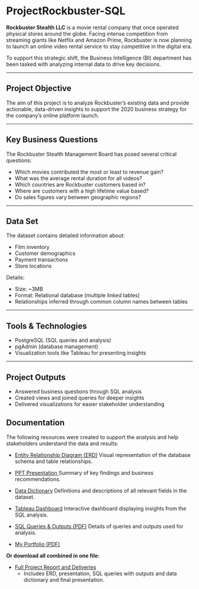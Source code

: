 # ProjectRockbuster-SQL

**Rockbuster Stealth LLC** is a movie rental company that once operated physical stores around the globe. Facing intense competition from streaming giants like Netflix and Amazon Prime, Rockbuster is now planning to launch an online video rental service to stay competitive in the digital era.

To support this strategic shift, the Business Intelligence (BI) department has been tasked with analyzing internal data to drive key decisions.

---

## Project Objective

The aim of this project is to analyze Rockbuster’s existing data and provide actionable, data-driven insights to support the 2020 business strategy for the company’s online platform launch.

---

## Key Business Questions

The Rockbuster Stealth Management Board has posed several critical questions:

- Which movies contributed the most or least to revenue gain?
- What was the average rental duration for all videos?
- Which countries are Rockbuster customers based in?
- Where are customers with a high lifetime value based?
- Do sales figures vary between geographic regions?

---

## Data Set

The dataset contains detailed information about:

- Film inventory
- Customer demographics
- Payment transactions
- Store locations

Details:

- Size: ~3MB  
- Format: Relational database (multiple linked tables)  
- Relationships inferred through common column names between tables

---

## Tools & Technologies

- PostgreSQL (SQL queries and analysis)
- pgAdmin (database management)
- Visualization tools like Tableau for presenting insights

---

## Project Outputs

- Answered business questions through SQL analysis
- Created views and joined queries for deeper insights
- Delivered visualizations for easier stakeholder understanding

## Documentation

The following resources were created to support the analysis and help stakeholders understand the data and results:

- [Entity Relationship Diagram (ERD)](https://drive.google.com/file/d/1GwWcswrAMyDImxkMQmEF0AoHzzFS7MLe/view?usp=drive_link) 
  Visual representation of the database schema and table relationships.

- [PPT Presentation ](https://drive.google.com/file/d/1DstXlsmIwxdQpdFEefAuW3y18DolCQMW/view?usp=drive_link)
  Summary of key findings and business recommendations.

- [Data Dictionary](https://drive.google.com/file/d/1aFiVNplLTD5WjxEgfTPyBR4WVVK_3FE8/view?usp=drive_link)
  Definitions and descriptions of all relevant fields in the dataset.

- [Tableau Dashboard](https://public.tableau.com/app/profile/javiera.quezada/viz/shared/2DBSWT6YB)
  Interactive dashboard displaying insights from the SQL analysis.
  
- [SQL Queries & Outputs (PDF)](https://drive.google.com/file/d/136HMs8r3bn0PWFTyIU7DNw1VP6xqrkms/view?usp=drive_link)
  Details of queries and outputs used for analysis.
  
- [My Portfolio (PDF)](Quezada-%20Data%20Analyst-Portfolio..pdf)

**Or download all combined in one file:**

- [Full Project Report and Deliveries](https://drive.google.com/drive/folders/14UhLvqaQP4hzolGMY42w53rwgMNQJijT?usp=drive_link)
  - Includes ERD, presentation, SQL queries with outputs and data dictionary and final presentation.
